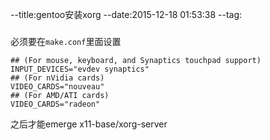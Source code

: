 --title:gentoo安装xorg
--date:2015-12-18 01:53:38
--tag:
###
必须要在` make.conf `里面设置
```
## (For mouse, keyboard, and Synaptics touchpad support)
INPUT_DEVICES="evdev synaptics"
## (For nVidia cards)
VIDEO_CARDS="nouveau"
## (For AMD/ATI cards)
VIDEO_CARDS="radeon"
```
之后才能emerge x11-base/xorg-server
